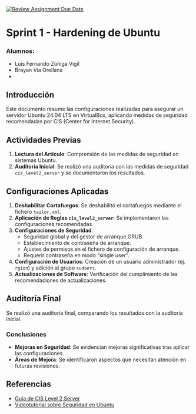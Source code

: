 [![Review Assignment Due Date](https://classroom.github.com/assets/deadline-readme-button-22041afd0340ce965d47ae6ef1cefeee28c7c493a6346c4f15d667ab976d596c.svg)](https://classroom.github.com/a/A04QAW6X)

# Sprint 1 - Hardening de Ubuntu

### Alumnos:
- Luis Fernando Zúñiga Vigil
- Brayan Via Orellana
- 
## Introducción

Este documento resume las configuraciones realizadas para asegurar un servidor Ubuntu 24.04 LTS en VirtualBox, aplicando medidas de seguridad recomendadas por CIS (Center for Internet Security).

## Actividades Previas

1. **Lectura del Artículo**: Comprensión de las medidas de seguridad en sistemas Ubuntu.
2. **Auditoría Inicial**: Se realizó una auditoría con las medidas de seguridad `cis_level2_server` y se documentaron los resultados.

## Configuraciones Aplicadas

1. **Deshabilitar Cortafuegos**: Se deshabilitó el cortafuegos mediante el fichero `tailor.xml`.
2. **Aplicación de Reglas `cis_level2_server`**: Se implementaron las configuraciones recomendadas.
3. **Configuraciones de Seguridad**:
   - Seguridad global y del gestor de arranque GRUB.
   - Establecimiento de contraseña de arranque.
   - Ajustes de permisos en el fichero de configuración de arranque.
   - Requerir contraseña en modo “single user”.
4. **Configuración de Usuarios**: Creación de un usuario administrador (ej. `rgion`) y adición al grupo `sudoers`.
5. **Actualizaciones de Software**: Verificación del cumplimiento de las recomendaciones de actualizaciones.

## Auditoría Final

Se realizó una auditoría final, comparando los resultados con la auditoría inicial.

### Conclusiones

- **Mejoras en Seguridad**: Se evidencian mejoras significativas tras aplicar las configuraciones.
- **Áreas de Mejora**: Se identificaron aspectos que necesitan atención en futuras revisiones.

## Referencias

- [Guía de CIS Level 2 Server](https://www.cisecurity.org/benchmark/ubuntu/)
- [Videotutorial sobre Seguridad en Ubuntu](https://www.example.com)
